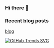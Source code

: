 ### Hi there 👋

<!--
**fywc/fywc** is a ✨ _special_ ✨ repository because its `README.md` (this file) appears on your GitHub profile.

Here are some ideas to get you started:

- 🔭 I’m currently working on ...
- 🌱 I’m currently learning ...
- 👯 I’m looking to collaborate on ...
- 🤔 I’m looking for help with ...
- 💬 Ask me about ...
- 📫 How to reach me: ...
- 😄 Pronouns: ...
- ⚡ Fun fact: ...
-->

### Recent blog posts
[blog](https://fywc.github.io/pages/)


[![GitHub Trends SVG](https://api.githubtrends.io/user/svg/avgupta456/langs)](https://githubtrends.io)
